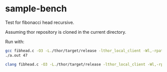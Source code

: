 # sample-bench

Test for fibonacci head recursive.

Assuming thor repository is cloned in the current directory.

Run with:

```sh
gcc fibhead.c -O3 -L./thor/target/release -lthor_local_client -Wl,-rpath=./thor/target/release -finstrument-functions
./a.out 47
```

```sh
clang fibhead.c -O3 -L./thor/target/release -lthor_local_client -Wl,-rpath=./thor/target/release -finstrument-functions
```
